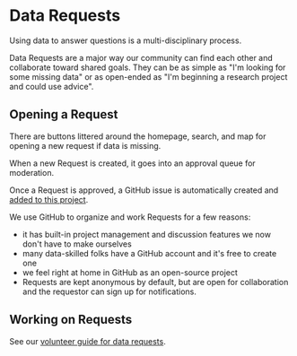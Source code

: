 # Data Requests

Using data to answer questions is a multi-disciplinary process.

Data Requests are a major way our community can find each other and collaborate toward shared goals. They can be as simple as "I'm looking for some missing data" or as open-ended as "I'm beginning a research project and could use advice".

## Opening a Request

There are buttons littered around the homepage, search, and map for opening a new request if data is missing.

When a new Request is created, it goes into an approval queue for moderation.

Once a Request is approved, a GitHub issue is automatically created and [added to this project](https://github.com/orgs/Police-Data-Accessibility-Project/projects/26).&#x20;

We use GitHub to organize and work Requests for a few reasons:

* it has built-in project management and discussion features we now don't have to make ourselves
* many data-skilled folks have a GitHub account and it's free to create one
* we feel right at home in GitHub as an open-source project
* Requests are kept anonymous by default, but are open for collaboration and the requestor can sign up for notifications.

## Working on Requests

See our [volunteer guide for data requests](activities/volunteer-for-data-requests.md).
